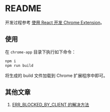 # README   
开发过程参考 [使用 React 开发 Chrome Extension](https://qileq.com/167/)。

## 使用  
在 `chrome-app` 目录下执行如下命令：  
```sh
npm i
npm run build
```
将生成的 build 文件加载到 Chrome 扩展程序中即可。

## 其他文章
1. [ERR_BLOCKED_BY_CLIENT 的解决方法](https://qileq.com/169/)
